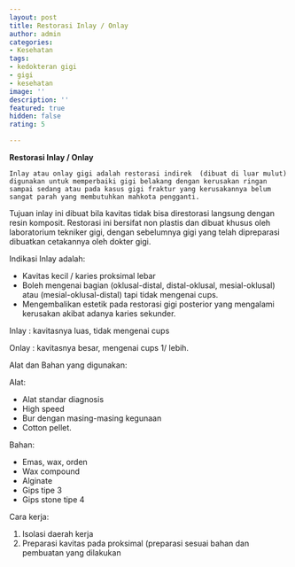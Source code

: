```yaml
---
layout: post
title: Restorasi Inlay / Onlay
author: admin
categories:
- Kesehatan
tags:
- kedokteran gigi
- gigi
- kesehatan
image: ''
description: ''
featured: true
hidden: false
rating: 5

---
```

**Restorasi Inlay / Onlay**

	Inlay atau onlay gigi adalah restorasi indirek  (dibuat di luar mulut)  digunakan untuk memperbaiki gigi belakang dengan kerusakan ringan sampai sedang atau pada kasus gigi fraktur yang kerusakannya belum sangat parah yang membutuhkan mahkota pengganti.
Tujuan inlay ini dibuat bila kavitas tidak bisa direstorasi langsung dengan resin komposit.
Restorasi ini bersifat non plastis dan dibuat khusus oleh laboratorium tekniker gigi, dengan sebelumnya gigi yang telah dipreparasi dibuatkan cetakannya oleh dokter gigi.

Indikasi Inlay adalah:
* Kavitas kecil / karies proksimal lebar
* Boleh mengenai bagian (oklusal-distal, distal-oklusal, mesial-oklusal) atau (mesial-oklusal-distal) tapi tidak mengenai cups.
* Mengembalikan estetik pada restorasi gigi posterior yang mengalami kerusakan akibat adanya karies sekunder.

Inlay : kavitasnya luas, tidak mengenai cups

Onlay : kavitasnya besar, mengenai cups 1/ lebih.

Alat dan Bahan yang digunakan:

Alat:
* Alat standar diagnosis
* High speed
* Bur dengan masing-masing kegunaan
* Cotton pellet.

Bahan:
* Emas, wax, orden
* Wax compound
* Alginate
* Gips  tipe 3
* Gips stone tipe 4

Cara kerja:
1. Isolasi daerah kerja
2. Preparasi kavitas pada proksimal  (preparasi sesuai bahan dan pembuatan yang dilakukan